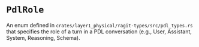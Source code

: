 # `PdlRole`

An enum defined in `crates/layer1_physical/ragit-types/src/pdl_types.rs` that specifies the role of a turn in a PDL conversation (e.g., User, Assistant, System, Reasoning, Schema).